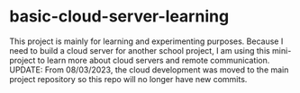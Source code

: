 # basic-cloud-server-learning

This project is mainly for learning and experimenting purposes. Because I need to build a cloud server for another school project, I am using this mini-project to learn more about cloud servers and remote communication.
UPDATE: From 08/03/2023, the cloud development was moved to the main project repository so this repo will no longer have new commits.
